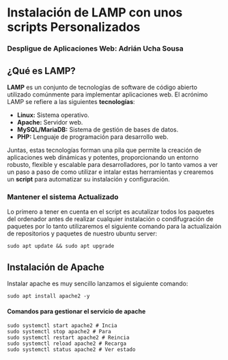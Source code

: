 # Instalación de LAMP con unos scripts Personalizados 
### Despligue de Aplicaciones Web: Adrián Ucha Sousa

## ¿Qué es LAMP?
**LAMP** es un conjunto de tecnologías de software de código abierto utilizado comúnmente para implementar aplicaciones 
web. El acrónimo LAMP se refiere a las siguientes **tecnologías**:

- **Linux:** Sistema operativo. 
- **Apache:** Servidor web. 
- **MySQL/MariaDB:** Sistema de gestión de bases de datos. 
- **PHP:** Lenguaje de programación para desarrollo web.

Juntas, estas tecnologías forman una pila que permite la creación de aplicaciones web dinámicas y potentes, 
proporcionando un entorno robusto, flexible y escalable para desarrolladores, por lo tanto vamos a ver un paso a paso 
de como utilizar e intalar estas herramientas y crearemos un **script** para automatizar su instalación y configuración.

### Mantener el sistema Actualizado

Lo primero a tener en cuenta en el script es acutalizar todos los paquetes del ordenador antes de realizar cualquier 
instalación o condifugración de paquetes por lo tanto utilizaremos el siguiente comando para la actualizaión de 
repositorios y paquetes de nuestro ubuntu server:

```shell
sudo apt update && sudo apt upgrade
```

## Instalación de Apache
Instalar apache es muy sencillo lanzamos el siguiente comando:
```shell
sudo apt install apache2 -y
```

#### Comandos para gestionar el servicio de apache
```shell
sudo systemctl start apache2 # Incia
sudo systemctl stop apache2 # Para 
sudo systemctl restart apache2 # Reincia
sudo systemctl reload apache2 # Recarga
sudo systemctl status apache2 # Ver estado
```